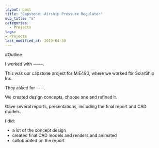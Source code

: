 ```yaml
---
layout: post
title: "Capstone: Airship Pressure Regulator"
sub_title: "a"
categories:
  - Projects
tags:
- Projects
last_modified_at: 2019-04-30 
---
```


#Outline

I worked with -----.

This was our capstone project for MIE490, where we worked for SolarShip Inc.

They asked for ----.

We created design concepts, choose one and refined it.

Gave several reports, presentations, including the final report and CAD models.

I did:
- a lot of the concept design
- created final CAD models and renders and animated
- collobarated on the report
